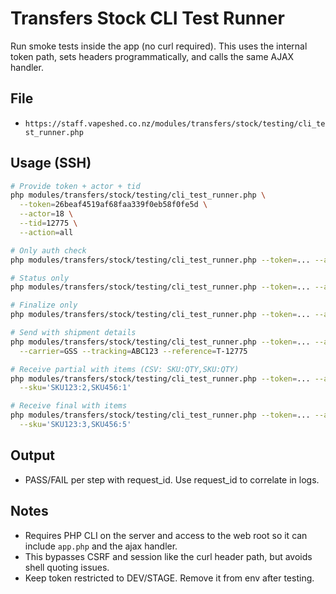 # Transfers Stock CLI Test Runner

Run smoke tests inside the app (no curl required). This uses the internal token path, sets headers programmatically, and calls the same AJAX handler.

## File
- `https://staff.vapeshed.co.nz/modules/transfers/stock/testing/cli_test_runner.php`

## Usage (SSH)
```bash
# Provide token + actor + tid
php modules/transfers/stock/testing/cli_test_runner.php \
  --token=26beaf4519af68faa339f0eb58f0fe5d \
  --actor=18 \
  --tid=12775 \
  --action=all

# Only auth check
php modules/transfers/stock/testing/cli_test_runner.php --token=... --actor=18 --action=auth

# Status only
php modules/transfers/stock/testing/cli_test_runner.php --token=... --actor=18 --tid=12775 --action=status

# Finalize only
php modules/transfers/stock/testing/cli_test_runner.php --token=... --actor=18 --tid=12775 --action=finalize

# Send with shipment details
php modules/transfers/stock/testing/cli_test_runner.php --token=... --actor=18 --tid=12775 --action=send \
  --carrier=GSS --tracking=ABC123 --reference=T-12775

# Receive partial with items (CSV: SKU:QTY,SKU:QTY)
php modules/transfers/stock/testing/cli_test_runner.php --token=... --actor=18 --tid=12775 --action=receive_partial \
  --sku='SKU123:2,SKU456:1'

# Receive final with items
php modules/transfers/stock/testing/cli_test_runner.php --token=... --actor=18 --tid=12775 --action=receive_final \
  --sku='SKU123:3,SKU456:5'
```

## Output
- PASS/FAIL per step with request_id. Use request_id to correlate in logs.

## Notes
- Requires PHP CLI on the server and access to the web root so it can include `app.php` and the ajax handler.
- This bypasses CSRF and session like the curl header path, but avoids shell quoting issues.
- Keep token restricted to DEV/STAGE. Remove it from env after testing.
